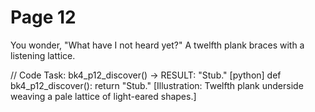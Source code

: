 # Page 12

You wonder, "What have I not heard yet?"
A twelfth plank braces with a listening lattice.

// Code Task: bk4_p12_discover() → RESULT: "Stub."
[python]
def bk4_p12_discover():
    return "Stub."
[Illustration: Twelfth plank underside weaving a pale lattice of light-eared shapes.]
